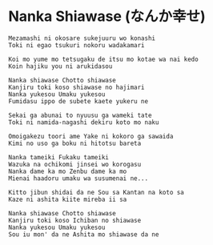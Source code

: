 Nanka Shiawase (なんか幸せ)
=========================

    Mezamashi ni okosare sukejuuru wo konashi 
    Toki ni egao tsukuri nokoru wadakamari

    Koi mo yume mo tetsugaku de itsu mo kotae wa nai kedo 
    Koin hajiku you ni arukidasou

    Nanka shiawase Chotto shiawase 
    Kanjiru toki koso shiawase no hajimari 
    Nanka yukesou Umaku yukesou 
    Fumidasu ippo de subete kaete yukeru ne

    Sekai ga abunai to nyuusu ga wameki tate 
    Toki ni namida-nagashi dekiru koto mo naku

    Omoigakezu toori ame Yake ni kokoro ga sawaida 
    Kimi no uso ga boku ni hitotsu bareta

    Nanka tameiki Fukaku tameiki 
    Wazuka na ochikomi jinsei wo korogasu 
    Nanka dame ka mo Zenbu dame ka mo 
    Mienai haadoru umaku wa susumenai ne...

    Kitto jibun shidai da ne Sou sa Kantan na koto sa 
    Kaze ni ashita kiite mireba ii sa

    Nanka shiawase Chotto shiawase 
    Kanjiru toki koso Ichiban no shiawase 
    Nanka yukesou Umaku yukesou 
    Sou iu mon' da ne Ashita mo shiawase da ne
